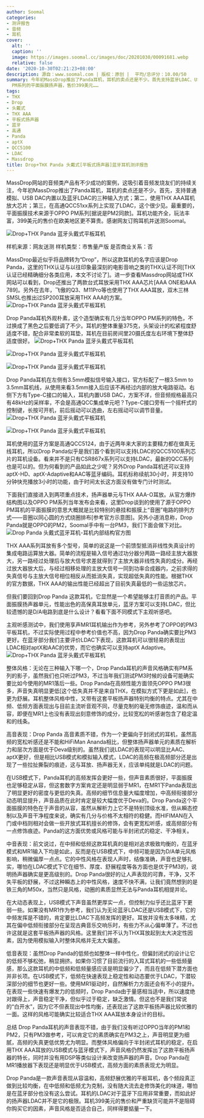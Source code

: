 ```yaml
---
author: Soomal
categories:
- 测评报告
- 音频
- 耳机
cover:
  alt: ''
  caption: ''
  image: https://images.soomal.cc/images/doc/20201030/00091681.webp
  relative: false
date: '2020-10-30T02:21:23+08:00'
description: 源自：www.soomal.com | 版权：原创 |  平均/总评分：10.00/50
summary: 今年初MassDrop推出了Panda耳机，耳机的卖点还是不少。首先支持蓝牙LDAC、USB DAC与传统模拟三种输入方式，采用了THX AAA耳放芯片，使用据说源于OPPO
  PM系列的平面振膜扬声器，售价399美元……
tags:
- THX
- Drop
- 头戴式
- THX AAA
- 平板式扬声器
- 蓝牙
- 高通
- Panda
- aptX
- QCC5100
- LDAC
- Massdrop
title: Drop+THX Panda 头戴式[平板式扬声器]蓝牙耳机测评报告
---
```


MassDrop网站的音频类产品有不少成功的案例，这吸引着音频发烧友们的持续关注，今年初MassDrop推出了Panda耳机，耳机的卖点还是不少。首先，支持普通模拟、USB DAC内置以及蓝牙LDAC的三种输入方式；第二，使用THX AAA耳机放大芯片；第三，在高通QCC51xx系列上实现了LDAC，这个很少见。最重要的，平面振膜技术来源于OPPO PM系列[据说是PM2同款]。耳机功能齐全，玩法丰富，399美元的售价在欧美地区更不算贵。感谢网友订购耳机并送测Soomal。

![Drop+THX Panda 蓝牙头戴式平板耳机](https://images.soomal.cc/images/doc/20201012/00091464.webp)





 样机来源：网友送测
样机类型：市售量产版
是否商业关系：否

MassDrop最近似乎将品牌转为“Drop”，所以这款耳机的名字应该是Drop Panda，这里的THX认证与以往印象最深刻的电影音响之类的THX认证不同[THX认证已经精确细分各类应用，本文不讨论了]。进一步查看Massdrop网站或THX网站可以看到，Drop还推出了两款台式耳放采用THX AAA芯片[AAA ONE和AAA 789]。另外在去年，飞傲的Q3、M11Pro等也使用了THX AAA耳放，双木三林SMSL也推出过SP200耳放采用THX AAA的方案。
![Drop+THX Panda 蓝牙头戴式平板耳机](https://images.soomal.cc/images/doc/20201012/00091465.webp)




Drop Panda耳机外观朴素，这个造型确实有几分当年OPPO PM系列的特色，不过换成了黑色之后要低调了不少。耳机的整体重量375克，头架设计的松紧程度舒适度不错，配合非常柔软的耳垫，耳机在目前房间里20摄氏度左右环境下整体舒适度很好。
![Drop+THX Panda 蓝牙头戴式平板耳机](https://images.soomal.cc/images/doc/20201012/00091469_01.webp)




![Drop+THX Panda 蓝牙头戴式平板耳机](https://images.soomal.cc/images/doc/20201012/00091470_01.webp)




![Drop+THX Panda 蓝牙头戴式平板耳机](https://images.soomal.cc/images/doc/20201012/00091473.webp)




Drop Panda耳机在左侧有3.5mm模拟信号输入接口，官方标配了一根3.5mm to 3.5mm耳机线，从使用来看3.5mm接入后应该不再经过内部的放大电路驱动。右侧下方有Type-C接口的输入，耳机内置USB DAC，方案不详，但音频规格最高只有48kHz的采样率，不会是高通QCC集成单元吧？Type-C接口旁有一个摇杆式的控制键，长按可开机，前后摇动可以选曲，左右摇动可以调节音量。
![Drop+THX Panda 蓝牙头戴式平板耳机](https://images.soomal.cc/images/doc/20201012/00091474_01.webp)




![Drop+THX Panda 蓝牙头戴式平板耳机](https://images.soomal.cc/images/doc/20201012/00091477_01.webp)




耳机使用的蓝牙方案是高通QCC5124，由于近两年来大家的主要精力都在做真无线耳机，所以Drop Panda似乎是我们首个看到可以支持LDAC的QCC5100系列芯片的耳机设备。看来并不是只有CSR867x系列可以支持LDAC，最新的QCC系列也是可以的。但为何看到的产品如此之少呢？另外Drop Panda耳机还可以支持aptX-HD、aptX-Adaptive和AAC等蓝牙编码。耳机标称续航30小时，并支持10分钟快充播放3小时的功能，由于时间太长这方面没有做专门计时测试。

下面我们直接进入到两项重点技术，扬声器单元与THX AAA-O耳放。从官方爆炸结构图以及OPPO PM系列当年发布会来看，这里Drop谈到的使用了源于OPPO PM耳机的平面振膜的意思大概就是比较特别的悬挂和振膜上“音圈”电路的排列方式――音圈以同心圆的方式绕圈排布[参考官方示意图]。另外小道消息称，Drop Panda就是OPPO的PM2，Soomal手中有一台PM3，我们下面会做下对比。
![Drop Panda 头戴式蓝牙耳机-耳机内部结构官方图](https://images.soomal.cc/images/doc/20201030/00091680.webp)




THX AAA系列耳放有多个型号，简单的说这是一个前馈型抵消非线性失真设计的集成电路运算放大器。简单的流程是输入信号通过功分器分两路一路经主放大器放大，另一路经过处理后与放大信号求差就得到了主放大器非线性失真的成分。再经过放大器放大后，与经过相移处理的主放大信号一同到功率合成器内，之前求得的失真信号与主放大信号相位相反从而抵消失真，实现超低失真的性能。根据THX的官方数据，THX AAA的输出性能已经超出了目前失真最低的一些运放芯片。

但我们要回到Drop Panda 这款耳机，它显然是一个希望能够主打音质的产品。平面振膜扬声器单元，性能出色的高保真耳放单元，蓝牙方案可以支持LDAC，但比较遗憾的是D/A电路到底是什么设计？看看下面不同模式下主观听感吧。

主观听感测试中，我们使用享声MR1耳机输出作为参考，另外参考了OPPO的PM3平板耳机，不过实际使用过程中参考价值也不高，因为Drop Panda确实要比PM3更好。在蓝牙部分我们主要评价LDAC下表现，这款耳机可以很轻易的表现出LDAC相对aptX和AAC的优势，而它也确实可以支持aptX Adaptive。
![Drop+THX Panda 蓝牙头戴式平板耳机](https://images.soomal.cc/images/doc/20201012/00091472.webp)




整体风格：无论在三种输入下哪一个，Drop Panda耳机的声音风格确实有PM系列的影子，虽然我们也只听过PM3，不过当年我们测试PM3时候的设备可能确实要比如今使用的MR1落后一些。Drop Panda在高频性能方面领先OPPO PM3很多，声音失真明显更低[这个低失真并不是来自THX，在模拟方式下更是如此]，也更为舒展。耳机整体风格中性，又带有这套平板扬声器特别均衡的特点。尤其在中频、低频方面表现出与目前主流听音观不同，尽量克制的毫无修饰痕迹，温和而从容，即便在MR1上也没有表现出刻意修饰的成分，比较宽松的听感谢包含了稳定温和的线条。

高音表现：Drop Panda 高音素质不错，作为一个更偏向于封闭式的耳机，虽然高频的宽松听感还是不能和HiFiMan Ananda相比，但整体扬声器单元的素质在解析力和层次方面是优于Deva级别的。虽然我们说LDAC的表现可以明显比AAC、aptX更好，但是相比USB模式和模拟输入模式，LDAC的高频在极高频部分还是出现了一些拉扯撕裂的痕迹，这与耳放、扬声器无关，应该单纯就是LDAC的问题。

在USB模式下，Panda耳机的高频发挥会更好一些，但声音素质很好，平面振膜也足够稳定从容，但这套数字方案肯定还是明显弱于MR1，在MR1下Panda表现出了明显更好的密度与更低的失真。高频的细节信息量大幅度增加，中高频衔接部分动态明显提升，声音品质在此时肯定是较大幅度优于Deva的。Drop Panda这个平面振膜的特色在于声音的从容，虽然从解析力上它不是特别顶级水准，但从瞬态控制以及声音干净程度来说，确实有几分与价格不太相符的稳健。而HIFIMAN在入门或中档则相对会做一些开放式耳机擅长的修饰，会有更宽松听感，或高频部分有一点修饰痕迹。Panda的这方面优势或风格可能与半封闭式的稳定、干净相关。

中音表现：前文说过，在中频和低频这款耳机真的是相对追求极致均衡的，在蓝牙模式和MR1输入下均是如此，反而是在USB模式下，中频可能是因为D/A单元风格影响，稍微偏厚一点点。它的中性风格在表现人声时，结像准确，声音也足够扎实，哪怕在LDAC模式下它在细节、厚度、舒展程度等各方面也是优于PM3的，说明扬声器确实是更高级别的。Drop Panda很好的让人声表现的可靠，干净，又不失平板的舒展，不过这种瞬态上的中性风格，速度不快不满，让我们竟然想到的是铁三角的M50x，当然只是风格，动圈的素质显然无法与Panda耳机相提并论。

在大动态表现上，USB模式下声音虽然更厚实一点，但控制力似乎还比蓝牙下更弱一些。如果没有MR1作为参考，我们认为无论蓝牙LDAC还是USB模式下，它的中频发挥是不错的，肯定要比LDAC下高频发挥的更好。耳放并没有太多味精，尤其在偏中低频衔接部分在呈现古典音乐交响乐时，有些力不从心偏单薄了。不过也许这就是这套平板扬声器的风格。这里我们并不认为THX耳放起到太大决定性因素，因为使用模拟输入时整体风格并无太大偏差。

低音表现：虽然Drop Panda的低频也如整体一样中性化，但偏封闭式的设计让它的低频不够松弛，稍显拥挤。如果你习惯了目前流行的入耳式耳机的一些低频量感，那么这款耳机的中低频和低频量感应该是明显偏少了，而且在低频下潜方面也并非长项。在USB模式下，低频在快速表现上稳定性和动态要优于LDAC，下潜较深部分的细节也更好一些。使用MR1驱动时，自然解析力方面还会有不小的提升。在表现一些快速有爆发力的低频时，Drop Panda由于量感相当适中，所以速度绝对跟得上，声音稳定干净，但似乎过于稳定，缺乏激情。但这也不是我们常说的“白开水”，因为它不但表现出中性均衡，还表现出了这款平板扬声器比较优雅的一面。这样的风格可能确实比较适合THX AAA耳放本身设计的目标。

总结
Drop Panda耳机的声音表现不错，由于我们没有听过OPPO当年的PM1和PM2，只有PM3做参考，可以肯定它的素质确实在PM3之上，声音明显更为细腻，高频的失真更低优势尤为明显。而整体风格偏向于半封闭式耳机的稳定，在启用THX AAA耳放的USB模式与蓝牙模式下，声音风格仍然发挥出了这款平板扬声器的特长，同时并没有用DSP等类似设计来改变扬声器的声音。Drop Panda在MR1播放器下表现还是明显优于USB模式，高频方面的素质表现尤为明显。

Drop Panda是一款声音表现从容温和，高频舒展优雅的平板耳机，各个频段真正做到比较均衡，在中低频和低频尤为克制，没有随大流去走修饰美化的味道，哪怕是在蓝牙部分也没有这么尝试。耳机的LDAC对于蓝牙下应用非常重要，而如此好的扬声器LDAC并不是它的极限。耳机399美元的售价和严重缺货可能并不是阻碍你购买它的因素，声音风格是否适合自己，同样得要掂量一下。